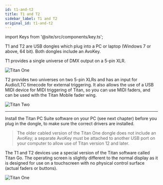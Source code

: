 ```yaml
---
id: t1-and-t2
title: T1 and T2
sidebar_label: T1 and T2
original_id: t1-and-t2
---
```


import Keys from '@site/src/components/key.ts';

T1 and T2 are USB dongles which plug into a PC or laptop (Windows 7 or
above, 64 bit). Both dongles include an AvoKey.

T1 provides a single universe of DMX output on a 5-pin XLR.

![Titan One](/docs/images/T1.png)

T2 provides two universes on two 5-pin XLRs and has an input for
Audio/LTC timecode for external triggering. It also allows the use of a USB MIDI device for MIDI
triggering of Titan, so you can use MIDI faders, and can be used with
the Titan Mobile fader wing.

![Titan Two](/docs/images/T2.png)


[](https://youtu.be/wO94RvG6agI "T2 USB Interface")

---

Install the Titan PC Suite software on your PC (see next chapter) before
you plug in the dongle, to make sure the correct drivers are installed.

> The older cabled version of the Titan One dongle does not include an AvoKey; a separate AvoKey must be attached to another USB port on your computer to allow use of Titan version 12 and later.

The T1 and T2 devices use a special version of the Titan software called
Titan Go. The operating screen is slightly different to the normal
display as it is designed for use on a touchscreen with no physical
control surface (actual faders or buttons).

![Titan One](/docs/images/Titan-Go-User-Interface.png)
